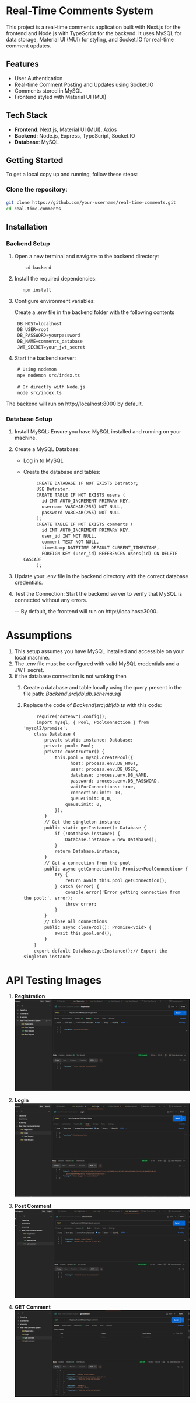 # Real-Time Comments System

This project is a real-time comments application built with Next.js for the frontend and Node.js with TypeScript for the backend. It uses MySQL for data storage, Material UI (MUI) for styling, and Socket.IO for real-time comment updates.

## Features

- User Authentication
- Real-time Comment Posting and Updates using Socket.IO
- Comments stored in MySQL
- Frontend styled with Material UI (MUI)

## Tech Stack

- **Frontend**: Next.js, Material UI (MUI), Axios
- **Backend**: Node.js, Express, TypeScript, Socket.IO
- **Database**: MySQL

## Getting Started

To get a local copy up and running, follow these steps:

### Clone the repository:

```bash
git clone https://github.com/your-username/real-time-comments.git
cd real-time-comments
```



## Installation

  ### Backend Setup
  
  1. Open a new terminal and navigate to the backend directory:
  
         
             cd backend
         
  2. Install the required dependencies:
  
            npm install
          
  3. Configure environment variables:
     
      Create a .env file in the backend folder with the following contents
     
    
          DB_HOST=localhost
          DB_USER=root
          DB_PASSWORD=yourpassword
          DB_NAME=comments_database
          JWT_SECRET=your_jwt_secret
    
  3. Start the backend server:
     
    
          # Using nodemon
          npx nodemon src/index.ts
          
          # Or directly with Node.js
          node src/index.ts
    
  The backend will run on http://localhost:8000 by default.


 ### Database Setup
  
  1. Install MySQL: Ensure you have MySQL installed and running on your machine.
     
   2. Create a MySQL Database:
       - Log in to MySQL
       - Create the database and tables:
         
           
                  CREATE DATABASE IF NOT EXISTS Detrator;
                  USE Detrator;
                  CREATE TABLE IF NOT EXISTS users (
                    id INT AUTO_INCREMENT PRIMARY KEY,
                    username VARCHAR(255) NOT NULL,
                    password VARCHAR(255) NOT NULL
                  );
                  CREATE TABLE IF NOT EXISTS comments (
                    id INT AUTO_INCREMENT PRIMARY KEY,
                    user_id INT NOT NULL,
                    comment TEXT NOT NULL,
                    timestamp DATETIME DEFAULT CURRENT_TIMESTAMP,
                    FOREIGN KEY (user_id) REFERENCES users(id) ON DELETE CASCADE
                  );
              
   3. Update your .env file in the backend directory with the correct database credentials.
   4. Test the Connection: Start the backend server to verify that MySQL is connected without any errors.
  
        -- By default, the frontend will run on http://localhost:3000.
  

# Assumptions
  
  1. This setup assumes you have MySQL installed and accessible on your local machine.
  2. The .env file must be configured with valid MySQL credentials and a JWT secret.
  3. if the database connection is not wroking  then
       1. Create a database and table locally using the query present in the file  path: *Backend\src\db\db.schema.sql*
       2. Replace the code of *Backend\src\db\db.ts* with this code:
         
                   require("dotenv").config();
                   import mysql, { Pool, PoolConnection } from 'mysql2/promise';
                  class Database {
                      private static instance: Database;
                      private pool: Pool;
                      private constructor() {
                          this.pool = mysql.createPool({
                                host: process.env.DB_HOST,
                                user: process.env.DB_USER,
                                database: process.env.DB_NAME,
                                password: process.env.DB_PASSWORD,
                                waitForConnections: true,
                                connectionLimit: 10,
                                queueLimit: 0,0,
                              queueLimit: 0,
                          });
                      }
                      // Get the singleton instance
                      public static getInstance(): Database {
                          if (!Database.instance) {
                              Database.instance = new Database();
                          }
                          return Database.instance;
                      }
                      // Get a connection from the pool
                      public async getConnection(): Promise<PoolConnection> {
                          try {
                              return await this.pool.getConnection();
                          } catch (error) {
                              console.error('Error getting connection from the pool:', error);
                              throw error;
                          }
                      }
                      // Close all connections
                      public async closePool(): Promise<void> {
                          await this.pool.end();
                      }
                  }
                  export default Database.getInstance();// Export the singleton instance

 # API Testing Images

1. **Registration**
   ![Registration](https://github.com/sandip1046/Real-Time-Comments-System-server/blob/main/API%20TESTING%20IMAGE/REGISTRATION.png)

2. **Login**
   ![Login](https://github.com/sandip1046/Real-Time-Comments-System-server/blob/main/API%20TESTING%20IMAGE/LOGIN.png)

3. **Post Comment**
   ![Post Comment](https://github.com/sandip1046/Real-Time-Comments-System-server/blob/main/API%20TESTING%20IMAGE/POST-COMMENT.png)

4. **GET Comment**
   ![GET Comment](https://github.com/sandip1046/Real-Time-Comments-System-server/blob/main/API%20TESTING%20IMAGE/GET-COMMENT.png)







